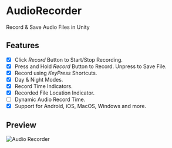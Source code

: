 # AudioRecorder
Record & Save Audio Files in Unity

## Features
- [x] Click _Record_ Button to Start/Stop Recording.
- [x] Press and Hold _Record_ Button to Record. Unpress to Save File.
- [x] Record using _KeyPress_ Shortcuts.
- [x] Day & Night Modes.
- [x] Record Time Indicators.
- [x] Recorded File Location Indicator.
- [ ] Dynamic Audio Record Time.
- [x] Support for Android, iOS, MacOS, Windows and more.

## Preview
![Audio Recorder](https://user-images.githubusercontent.com/26793209/134897859-066e452d-6fb6-498c-b2f4-3aabd40b1ccc.gif)
